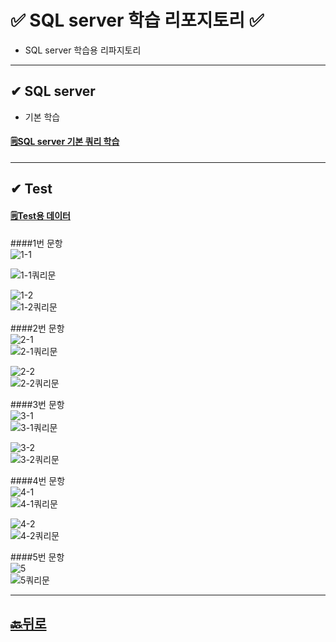 # ✅ SQL server 학습 리포지토리 ✅
* SQL server 학습용 리파지토리
___ 

## ✔ SQL server 
* 기본 학습
#### [🗒SQL server 기본 쿼리 학습]()

___
## ✔ Test 
#### [🗒Test용 데이터](https://github.com/JaehyeonHeo/StudySqlServer/tree/main/Test%EC%9A%A9%20%EB%8D%B0%EC%9D%B4%ED%84%B0%EB%B2%A0%EC%9D%B4%EC%8A%A4_bookRentalShop)

####1번 문항  
![1-1](https://github.com/JaehyeonHeo/StudySqlServer/blob/main/1-1.png?raw=true)   

![1-1쿼리문](https://github.com/JaehyeonHeo/StudySqlServer/blob/main/1-1%EC%BF%BC%EB%A6%AC.png?raw=true)  

![1-2](https://github.com/JaehyeonHeo/StudySqlServer/blob/main/1-2.png?raw=true)  
![1-2쿼리문](https://github.com/JaehyeonHeo/StudySqlServer/blob/main/1-2%EC%BF%BC%EB%A6%AC.png?raw=true)  

####2번 문항  
![2-1](https://github.com/JaehyeonHeo/StudySqlServer/blob/main/2-1.png?raw=true)  
![2-1쿼리문](https://github.com/JaehyeonHeo/StudySqlServer/blob/main/2-1%EC%BF%BC%EB%A6%AC.png?raw=true)  

![2-2](https://github.com/JaehyeonHeo/StudySqlServer/blob/main/2-2.png?raw=true)  
![2-2쿼리문](https://github.com/JaehyeonHeo/StudySqlServer/blob/main/2-2%EC%BF%BC%EB%A6%AC.png?raw=true)  

####3번 문항  
![3-1](https://github.com/JaehyeonHeo/StudySqlServer/blob/main/3-1.png?raw=true)  
![3-1쿼리문](https://github.com/JaehyeonHeo/StudySqlServer/blob/main/3-1%EC%BF%BC%EB%A6%AC.png?raw=true)  

![3-2](https://github.com/JaehyeonHeo/StudySqlServer/blob/main/3-2.png?raw=true)  
![3-2쿼리문](https://github.com/JaehyeonHeo/StudySqlServer/blob/main/3-2%EC%BF%BC%EB%A6%AC.png?raw=true)  

####4번 문항  
![4-1](https://github.com/JaehyeonHeo/StudySqlServer/blob/main/4-1.png?raw=true)  
![4-1쿼리문](https://github.com/JaehyeonHeo/StudySqlServer/blob/main/4-1%EC%BF%BC%EB%A6%AC.png?raw=true)  

![4-2](https://github.com/JaehyeonHeo/StudySqlServer/blob/main/4-2.png?raw=true)  
![4-2쿼리문](https://github.com/JaehyeonHeo/StudySqlServer/blob/main/4-2%EC%BF%BC%EB%A6%AC.png?raw=true)  

####5번 문항  
![5](https://github.com/JaehyeonHeo/StudySqlServer/blob/main/5.png?raw=true)  
![5쿼리문](https://github.com/JaehyeonHeo/StudySqlServer/blob/main/5%EC%BF%BC%EB%A6%AC.png?raw=true)  

________

## [🔙뒤로](https://github.com/JaehyeonHeo?tab=repositories)
